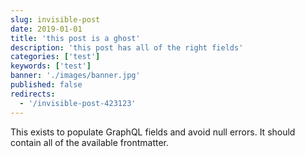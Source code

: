 ```yaml
---
slug: invisible-post
date: 2019-01-01
title: 'this post is a ghost'
description: 'this post has all of the right fields'
categories: ['test']
keywords: ['test']
banner: './images/banner.jpg'
published: false
redirects:
  - '/invisible-post-423123'
---
```


This exists to populate GraphQL fields and avoid null errors. It should contain all of the available frontmatter.